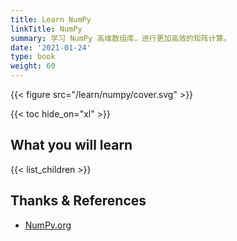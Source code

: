 ```yaml
---
title: Learn NumPy
linkTitle: NumPy
summary: 学习 NumPy 高维数组库，进行更加高效的矩阵计算。
date: '2021-01-24'
type: book
weight: 60
---
```


{{< figure src="/learn/numpy/cover.svg" >}}

{{< toc hide_on="xl" >}}

## What you will learn

{{< list_children >}}

## Thanks & References

- [NumPy.org](https://numpy.org/)